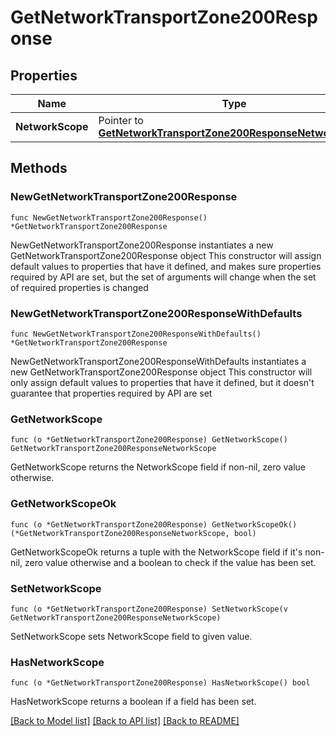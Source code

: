 # GetNetworkTransportZone200Response

## Properties

Name | Type | Description | Notes
------------ | ------------- | ------------- | -------------
**NetworkScope** | Pointer to [**GetNetworkTransportZone200ResponseNetworkScope**](GetNetworkTransportZone200ResponseNetworkScope.md) |  | [optional] 

## Methods

### NewGetNetworkTransportZone200Response

`func NewGetNetworkTransportZone200Response() *GetNetworkTransportZone200Response`

NewGetNetworkTransportZone200Response instantiates a new GetNetworkTransportZone200Response object
This constructor will assign default values to properties that have it defined,
and makes sure properties required by API are set, but the set of arguments
will change when the set of required properties is changed

### NewGetNetworkTransportZone200ResponseWithDefaults

`func NewGetNetworkTransportZone200ResponseWithDefaults() *GetNetworkTransportZone200Response`

NewGetNetworkTransportZone200ResponseWithDefaults instantiates a new GetNetworkTransportZone200Response object
This constructor will only assign default values to properties that have it defined,
but it doesn't guarantee that properties required by API are set

### GetNetworkScope

`func (o *GetNetworkTransportZone200Response) GetNetworkScope() GetNetworkTransportZone200ResponseNetworkScope`

GetNetworkScope returns the NetworkScope field if non-nil, zero value otherwise.

### GetNetworkScopeOk

`func (o *GetNetworkTransportZone200Response) GetNetworkScopeOk() (*GetNetworkTransportZone200ResponseNetworkScope, bool)`

GetNetworkScopeOk returns a tuple with the NetworkScope field if it's non-nil, zero value otherwise
and a boolean to check if the value has been set.

### SetNetworkScope

`func (o *GetNetworkTransportZone200Response) SetNetworkScope(v GetNetworkTransportZone200ResponseNetworkScope)`

SetNetworkScope sets NetworkScope field to given value.

### HasNetworkScope

`func (o *GetNetworkTransportZone200Response) HasNetworkScope() bool`

HasNetworkScope returns a boolean if a field has been set.


[[Back to Model list]](../README.md#documentation-for-models) [[Back to API list]](../README.md#documentation-for-api-endpoints) [[Back to README]](../README.md)


